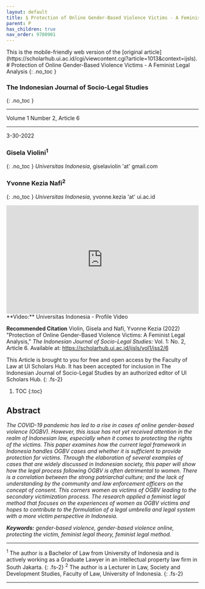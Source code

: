 ```yaml
---
layout: default
title: § Protection of Online Gender-Based Violence Victims - A Feminist Legal Analysis  
parent: P 
has_children: true
nav_order: 9780901
---
```

<style>
.dont-break-out {
  /* These are technically the same, but use both */
  overflow-wrap: break-word;
  word-wrap: break-word;

     -ms-word-break: break-all;
  /* This is the dangerous one in WebKit, as it breaks things wherever */
  word-break: break-all;
  /* Instead use this non-standard one: */
  word-break: break-word;
}

.youtube-container {
    position: relative;
    width: 100%;
    height: 0;
    padding-bottom: 56.25%;
}
.youtube-video {
    position: absolute;
    top: 0;
    left: 0;
    width: 100%;
    height: 100%;
}

</style>

<div class="dont-break-out" markdown="1">
This is the mobile-friendly web version of the [original article](https://scholarhub.ui.ac.id/cgi/viewcontent.cgi?article=1013&context=ijsls).
# Protection of Online Gender-Based Violence Victims - A Feminist Legal Analysis  
{: .no_toc }

### The Indonesian Journal of Socio-Legal Studies 
{: .no_toc }

***

Volume 1 Number 2, Article 6 

***
3-30-2022 

### Gisela Violini<sup>1</sup>
{: .no_toc }
*Universitas Indonesia*, giselaviolin 'at' gmail.com

### Yvonne Kezia Nafi<sup>2</sup>
{: .no_toc }
*Universitas Indonesia*, yvonne.kezia 'at' ui.ac.id 

<div class="youtube-container">
<iframe width="100%" src="https://www.youtube.com/embed/FEgH3UbjffA" title="YouTube video player" frameborder="0" allow="accelerometer; autoplay; clipboard-write; encrypted-media; gyroscope; picture-in-picture" allowfullscreen class="youtube-video"></iframe>
</div>
**Video:** Universitas Indonesia - Profile Video 

**Recommended Citation**
Violin, Gisela and Nafi, Yvonne Kezia (2022) "Protection of Online Gender-Based Violence Victims: A Feminist Legal Analysis," *The Indonesian Journal of Socio-Legal Studies:* Vol. 1: No. 2, Article 6. Available at: https://scholarhub.ui.ac.id/ijsls/vol1/iss2/6

This Article is brought to you for free and open access by the Faculty of Law at UI Scholars Hub. It has been accepted for inclusion in The Indonesian Journal of Socio-Legal Studies by an authorized editor of UI Scholars Hub.
{: .fs-2}

1. TOC
{:toc}

## Abstract
*The COVID-19 pandemic has led to a rise in cases of online gender-based violence (OGBV). However, this issue has not yet received attention in the realm of Indonesian law, especially when it comes to protecting the rights of the victims. This paper examines how the current legal framework in Indonesia handles OGBV cases and whether it is sufficient to provide protection for victims. Through the elaboration of several examples of cases that are widely discussed in Indonesian society, this paper will show how the legal process following OGBV is often detrimental to women. There is a correlation between the strong patriarchal culture; and the lack of understanding by the community and law enforcement officers on the concept of consent. This corners women as victims of OGBV leading to the secondary victimization process. The research applied a feminist legal method that focuses on the experiences of women as OGBV victims and hopes to contribute to the formulation of a legal umbrella and legal system with a more victim perspective in Indonesia.*

***Keywords:*** *gender-based violence, gender-based violence online, protecting the victim, feminist legal theory, feminist legal method.*

***
<sup>1</sup> The author is a Bachelor of Law from University of Indonesia and is actively working as a Graduate Lawyer in an intellectual property law firm in South Jakarta.
{: .fs-2}
<sup>2</sup> The author is a Lecturer in Law, Society and Development Studies, Faculty of Law, University of Indonesia.
{: .fs-2}
***

</div>
